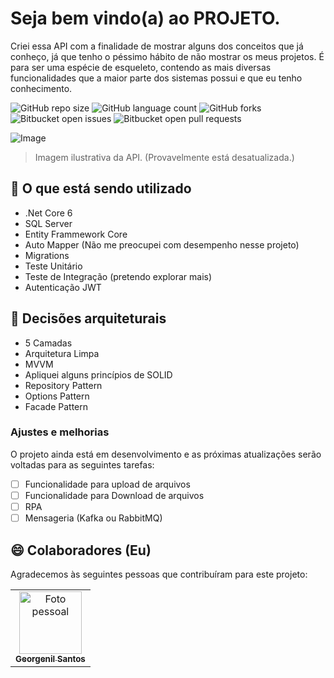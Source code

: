 # Seja bem vindo(a) ao PROJETO.
Criei essa API com a finalidade de mostrar alguns dos conceitos que já conheço, já que tenho o péssimo hábito de não mostrar os meus projetos.
É para ser uma espécie de esqueleto, contendo as mais diversas funcionalidades que a maior parte dos sistemas possui e que eu tenho conhecimento.

![GitHub repo size](https://img.shields.io/github/repo-size/iuricode/README-template?style=for-the-badge)
![GitHub language count](https://img.shields.io/github/languages/count/iuricode/README-template?style=for-the-badge)
![GitHub forks](https://img.shields.io/github/forks/iuricode/README-template?style=for-the-badge)
![Bitbucket open issues](https://img.shields.io/bitbucket/issues/iuricode/README-template?style=for-the-badge)
![Bitbucket open pull requests](https://img.shields.io/bitbucket/pr-raw/iuricode/README-template?style=for-the-badge)

![Image](https://github.com/user-attachments/assets/fb47b5a1-46f0-4db5-9b02-305584bf4e95)

> Imagem ilustrativa da API. (Provavelmente está desatualizada.)

## 📝 O que está sendo utilizado

- .Net Core 6
- SQL Server
- Entity Frammework Core
- Auto Mapper (Não me preocupei com desempenho nesse projeto)
- Migrations
- Teste Unitário 
- Teste de Integração (pretendo explorar mais)
- Autenticação JWT

## 🤝 Decisões arquiteturais

- 5 Camadas
- Arquitetura Limpa
- MVVM
- Apliquei alguns princípios de SOLID
- Repository Pattern
- Options Pattern
- Facade Pattern 
  
### Ajustes e melhorias

O projeto ainda está em desenvolvimento e as próximas atualizações serão voltadas para as seguintes tarefas:

- [ ] Funcionalidade para upload de arquivos
- [ ] Funcionalidade para Download de arquivos
- [ ] RPA
- [ ] Mensageria (Kafka ou RabbitMQ)

## 😄 Colaboradores (Eu)

Agradecemos às seguintes pessoas que contribuíram para este projeto:

<table>
  <tr>
    <td align="center">
      <a href="#" title="Foto Pessoal">
        <img src="https://i.imgur.com/sVhHmHV.jpeg" width="100px;" alt="Foto pessoal"/><br>
        <sub>
          <b>Georgenil Santos</b>
        </sub>
      </a>
    </td>
  </tr>
</table>
